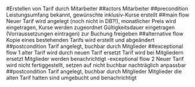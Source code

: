 #Erstellen  von Tarif durch Mitarbeiter
##actors
Mitarbeiter
##precondition
Leistungsumfang bekannt, gewünschte inklusiv-Kurse erstellt
##main flow
Neuer Tarif wird angelegt (noch nicht in DB?!),
monatlicher Preis wird eingetragen,
Kurse werden zugeordnet
Gültigkeitsdauer eingetragen
(Vorraussetzungen eintragen)
zur Buchung freigeben
##alternative flow
Kopie eines bestehenden Tarifs wird erstellt und abgeändert
##postcondition
Tarif angelegt, buchbar durch Mitglieder
##exceptional flow 1
alter Tarif wird durch neuen Tarif ersetzt
Tarif wird bei Mitgliedern ersetzt
Mitglieder werden benachrichtigt
-exceptional flow 2
Neuer Tarif wird nicht fertiggestellt, setzen auf nicht buchbar
nachträglich anpassbar
##postcondition
Tarif angelegt, buchbar durch Mitglieder
Mitglieder die alten Tarif hatten sind umgebucht und benachrichtigt